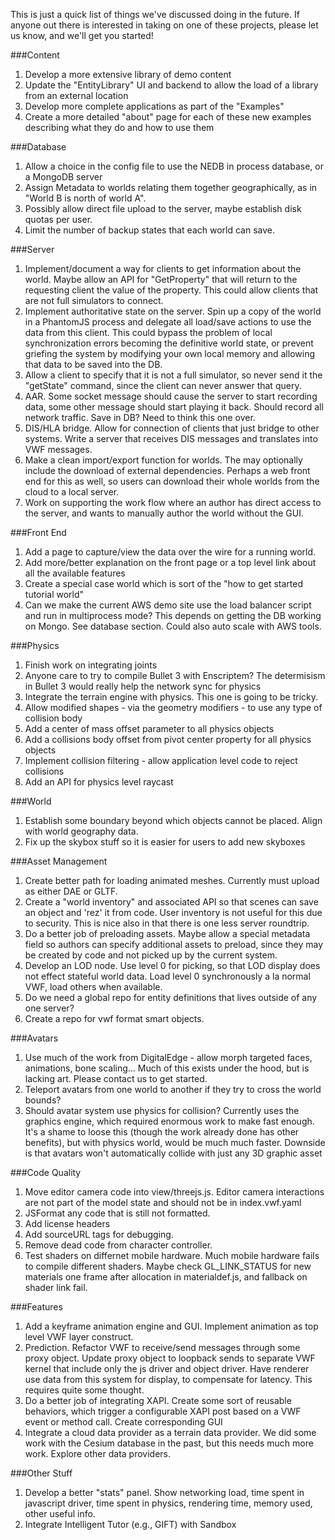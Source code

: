 This is just a quick list of things we've discussed doing in the future. If anyone out there is interested in taking on one of these projects, please let us know, and we'll get you started!

###Content
1. Develop a more extensive library of demo content
1. Update the "EntityLibrary" UI and backend to allow the load of a library from an external location
1. Develop more complete applications as part of the "Examples"
1. Create a more detailed "about" page for each of these new examples describing what they do and how to use them

###Database
1.  Allow a choice in the config file to use the NEDB in process database, or a MongoDB server
1.  Assign Metadata to worlds relating them together geographically, as in "World B is north of world A".
1.  Possibly allow direct file upload to the server, maybe establish disk quotas per user.
1.  Limit the number of backup states that each world can save.

###Server
1.  Implement/document a way for clients to get information about the world. Maybe allow an API for "GetProperty" that will return to the requesting client the value of the property. This could allow clients that are not full simulators to connect.
1.  Implement authoritative state on the server. Spin up a copy of the world in a PhantomJS process and delegate all load/save actions to use the data from this client. This could bypass the problem of local synchronization errors becoming the definitive world state, or prevent griefing the system by modifying your own local memory and allowing that data to be saved into the DB.
1.  Allow a client to specify that it is not a full simulator, so never send it the "getState" command, since the client can never answer that query.
1.  AAR. Some socket message should cause the server to start recording data, some other message should start playing it back. Should record all network traffic. Save in DB? Need to think this one over.
1.  DIS/HLA bridge. Allow for connection of clients that just bridge to other systems. Write a server that receives DIS messages and translates into VWF messages.
1.  Make a clean import/export function for worlds. The may optionally include the download of external dependencies. Perhaps a web front end for this as well, so users can download their whole worlds from the cloud to a local server.
1.  Work on supporting the work flow where an author has direct access to the server, and wants to manually author the world without the GUI.

###Front End
1.  Add a page to capture/view the data over the wire for a running world. 
1.  Add more/better explanation on the front page or a top level link about all the available features
1.  Create a special case world which is sort of the "how to get started tutorial world"
1.  Can we make the current AWS demo site use the load balancer script and run in multiprocess mode? This depends on getting the DB working on Mongo. See database section. Could also auto scale with AWS tools. 

###Physics
1.  Finish work on integrating joints
1.  Anyone care to try to compile Bullet 3 with Enscriptem? The determisism in Bullet 3 would really help the network sync for physics
1.  Integrate the terrain engine with physics. This one is going to be tricky.
1.  Allow modified shapes - via the geometry modifiers - to use any type of collision body
1.  Add a center of mass offset parameter to all physics objects
1.  Add a collisions body offset from pivot center property for all physics objects
1.  Implement collision filtering - allow application level code to reject collisions
1.  Add an API for physics level raycast

###World
1.  Establish some boundary beyond which objects cannot be placed. Align with world geography data.
1.  Fix up the skybox stuff so it is easier for users to add new skyboxes

###Asset Management
1.  Create better path for loading animated meshes. Currently must upload as either DAE or GLTF.  
1.  Create a "world inventory" and associated API so that scenes can save an object and 'rez' it from code. User inventory is not useful for this due to security. This is nice also in that there is one less server roundtrip.
1.  Do a better job of preloading assets. Maybe allow a special metadata field so authors can specify additional assets to preload, since they may be created by code and not picked up by the current system.
1.  Develop an LOD node. Use level 0 for picking, so that LOD display does not effect stateful world data. Load level 0 synchronously a la normal VWF, load others when available.
1.  Do we need a global repo for entity definitions that lives outside of any one server?
1.  Create a repo for vwf format smart objects.

###Avatars
1.  Use much of the work from DigitalEdge - allow morph targeted faces, animations, bone scaling... Much of this exists under the hood, but is lacking art. Please contact us to get started.
1.  Teleport avatars from one world to another if they try to cross the world bounds?
1.  Should avatar system use physics for collision? Currently uses the graphics engine, which required enormous work to make fast enough. It's a shame to loose this (though the work already done has other benefits), but with physics world, would be much much faster. Downside is that avatars won't automatically collide with just any 3D graphic asset

###Code Quality
1.  Move editor camera code into view/threejs.js. Editor camera interactions are not part of the model state and should not be in index.vwf.yaml
1.  JSFormat any code that is still not formatted.
1.  Add license headers
1.  Add sourceURL tags for debugging.
1.  Remove dead code from character controller.
1.  Test shaders on differnet mobile hardware. Much mobile hardware fails to compile different shaders. Maybe check GL_LINK_STATUS for new materials one frame after allocation in materialdef.js, and fallback on shader link fail.

###Features
1.  Add a keyframe animation engine and GUI. Implement animation as top level VWF layer construct.
1.  Prediction. Refactor VWF to receive/send messages through some proxy object. Update proxy object to loopback sends to separate VWF kernel that include only the js driver and object driver. Have renderer use data from this system for display, to compensate for latency. This requires quite some thought.
1. Do a better job of integrating XAPI. Create some sort of reusable behaviors, which trigger a configurable XAPI post based on a VWF event or method call. Create corresponding GUI
1.  Integrate a cloud data provider as a terrain data provider. We did some work with the Cesium database in the past, but this needs much more work. Explore other data providers.

###Other Stuff
1.  Develop a better "stats" panel. Show networking load, time spent in javascript driver, time spent in physics, rendering time, memory used, other useful info.
1.  Integrate Intelligent Tutor (e.g., GIFT) with Sandbox